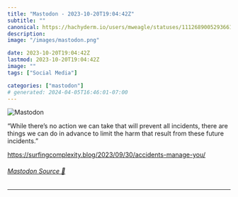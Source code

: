 ```yaml
---
title: "Mastodon - 2023-10-20T19:04:42Z"
subtitle: ""
canonical: https://hachyderm.io/users/mweagle/statuses/111268900529366198
description:
image: "/images/mastodon.png"

date: 2023-10-20T19:04:42Z
lastmod: 2023-10-20T19:04:42Z
image: ""
tags: ["Social Media"]

categories: ["mastodon"]
# generated: 2024-04-05T16:46:01-07:00
---
```

![Mastodon](/images/mastodon.png)

<p>“While there’s no action we can take that will prevent all incidents, there are things we can do in advance to limit the harm that result from these future incidents.”</p><p><a href="https://surfingcomplexity.blog/2023/09/30/accidents-manage-you/" target="_blank" rel="nofollow noopener noreferrer" translate="no"><span class="invisible">https://</span><span class="ellipsis">surfingcomplexity.blog/2023/09</span><span class="invisible">/30/accidents-manage-you/</span></a></p>


###### [Mastodon Source 🐘](https://hachyderm.io/@mweagle/111268900529366198)

___
